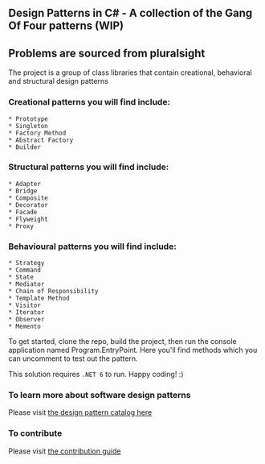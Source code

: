 ﻿## Design Patterns in C# - A collection of the Gang Of Four patterns (WIP)

## Problems are sourced from pluralsight

The project is a group of class libraries that contain creational, behavioral and structural design patterns 
### Creational patterns you will find include:

	* Prototype
	* Singleton
	* Factory Method
	* Abstract Factory
	* Builder

### Structural patterns you will find include:

	* Adapter
	* Bridge
	* Composite
	* Decorator
	* Facade
	* Flyweight
	* Proxy

### Behavioural patterns you will find include:

	* Strategy
	* Command
	* State
	* Mediator
	* Chain of Responsibility
	* Template Method
	* Visitor
	* Iterator
	* Observer
	* Memento



To get started, clone the repo, build the project, then run the console application named Program.EntryPoint. 
Here you'll find methods which you can uncomment to test out the pattern.

This solution requires `.NET 6` to run. Happy coding! :)

### To learn more about software design patterns
Please visit [the design pattern catalog here](https://refactoring.guru/design-patterns/catalog)


### To contribute
Please visit [the contribution guide](https://github.com/tobbie/c-sharp-design-patterns/blob/main/CONTRIBUTING.md)

